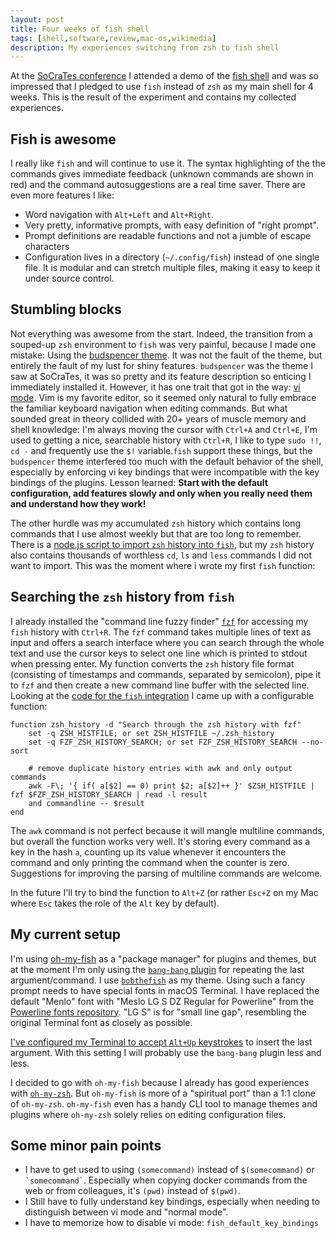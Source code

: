 ```yaml
---
layout: post
title: Four weeks of fish shell
tags: [shell,software,review,mac-os,wikimedia]
description: My experiences switching from zsh to fish shell
---
```


At the [SoCraTes conference](/2017/08/27/impressions-from-socrates-2017) I attended a demo of the [fish shell](https://fishshell.com) and was so impressed that I pledged to use `fish` instead of `zsh` as my main shell for 4 weeks. This is the result of the experiment and contains my collected experiences.

## Fish is awesome
I really like `fish` and will continue to use it. The syntax highlighting of the the commands gives immediate feedback (unknown commands are shown in red) and the command autosuggestions are a real time saver. There are even more features I like:

- Word navigation with `Alt+Left` and `Alt+Right`.
- Very pretty, informative prompts, with easy definition of "right prompt".
- Prompt definitions are readable functions and not a jumble of escape characters
- Configuration lives in a directory (`~/.config/fish`) instead of one single file. It is modular and can stretch multiple files, making it easy to keep it under source control.

## Stumbling blocks
Not everything was awesome from the start. Indeed, the transition from a souped-up `zsh` environment to `fish` was very painful, because I made one mistake: Using the [budspencer theme](https://github.com/oh-my-fish/theme-budspencer). It was not the fault of the theme, but entirely the fault of my lust for shiny features. `budspencer` was the theme I saw at SoCraTes, it was so pretty and its feature description so enticing I immediately installed it. However, it has one trait that got in the way: [vi mode](https://fishshell.com/docs/current/index.html#editor). Vim is my favorite editor, so it seemed only natural to fully embrace the familiar keyboard navigation when editing commands. But what sounded great in theory collided with 20+ years of muscle memory and shell knowledge: I'm always moving the cursor with `Ctrl+A` and `Ctrl+E`, I'm used to getting a nice, searchable history with `Ctrl+R`, I like to type `sudo !!`, `cd -` and frequently use the `$!` variable.`fish` support these things, but the `budspencer` theme interfered too much with the default behavior of the shell, especially by enforcing vi key bindings that were incompatible with the key bindings of the plugins. Lesson learned: **Start with the default configuration, add features slowly and only when you really need them and understand how they work!**

The other hurdle was my accumulated `zsh` history which contains long commands that I use almost weekly but that are too long to remember. There is a [node.js script to import `zsh` history into `fish`](https://gist.github.com/christopherstott/59a5e36b8d2f3f015bb7), but my `zsh` history also contains thousands of worthless `cd`, `ls` and `less` commands I did not want to import. This was the moment where i wrote my first `fish` function:

## Searching the `zsh` history from `fish`

I already installed the "command line fuzzy finder" [`fzf`](https://github.com/junegunn/fzf) for accessing my `fish` history with `Ctrl+R`. The `fzf` command takes multiple lines of text as input and offers a search interface where you can search through the whole text and use the cursor keys to select one line which is printed to stdout when pressing enter. My function converts the `zsh` history file format (consisting of timestamps and commands, separated by semicolon), pipe it to `fzf` and then create a new command line buffer with the selected line. Looking at the [code for the `fish` integration](https://github.com/junegunn/fzf/blob/master/shell/key-bindings.fish) I came up with a configurable function:

```
function zsh_history -d "Search through the zsh history with fzf"
    set -q ZSH_HISTFILE; or set ZSH_HISTFILE ~/.zsh_history
    set -q FZF_ZSH_HISTORY_SEARCH; or set FZF_ZSH_HISTORY_SEARCH --no-sort

    # remove duplicate history entries with awk and only output commands
    awk -F\; '{ if( a[$2] == 0) print $2; a[$2]++ }' $ZSH_HISTFILE | fzf $FZF_ZSH_HISTORY_SEARCH | read -l result
    and commandline -- $result
end
```

The `awk` command is not perfect because it will mangle multiline commands, but overall the function works very well. It's storing every command as a key in the hash `a`, counting up its value whenever it encounters the command and only printing the command when the counter is zero. Suggestions for improving the parsing of multiline commands are welcome.

In the future I'll try to bind the function to `Alt+Z` (or rather `Esc+Z` on my Mac where `Esc` takes the role of the `Alt` key by default).

## My current setup
I'm using [oh-my-fish](https://github.com/oh-my-fish/oh-my-fish) as a "package manager" for plugins and themes, but at the moment I'm only using the
[`bang-bang` plugin](https://github.com/oh-my-fish/plugin-bang-bang) for repeating the last argument/command. I use [`bobthefish`](https://github.com/oh-my-fish/theme-bobthefish) as my theme. Using such a fancy prompt needs to have special fonts in macOS Terminal. I have replaced the default "Menlo" font with "Meslo LG S DZ Regular for Powerline" from the [Powerline fonts repository](https://github.com/powerline/fonts). "LG S" is for "small line gap", resembling the original Terminal font as closely as possible.

[I've configured my Terminal to accept `Alt+Up` keystrokes](https://coderwall.com/p/ygcaqg/get-alt-arrow-keys-working-in-fish-on-osx) to insert the last argument. With this setting I will probably use the `bang-bang` plugin less and less.

I decided to go with `oh-my-fish` because I already has good experiences with [`oh-my-zsh`](https://github.com/robbyrussell/oh-my-zsh). But `oh-my-fish` is more of a "spiritual port" than a 1:1 clone of `oh-my-zsh`. `oh-my-fish` even has a handy CLI tool to manage themes and plugins where `oh-my-zsh` solely relies on editing configuration files.

## Some minor pain points
- I have to get used to using `(somecommand)` instead of `$(somecommand)` or `` `somecommand` ``. Especially when copying docker commands from the web or from colleagues, it's `(pwd)` instead of `$(pwd)`.
- I Still have to fully understand key bindings, especially when needing to distinguish between vi mode and "normal mode".
- I have to memorize how to disable vi mode: `fish_default_key_bindings`
